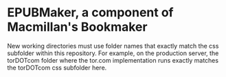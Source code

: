 # EPUBMaker, a component of Macmillan's Bookmaker

New working directories must use folder names that exactly match the css subfolder within this repository. For example, on the production server, the torDOTcom folder where the tor.com implementation runs exactly matches the torDOTcom css subfolder here.